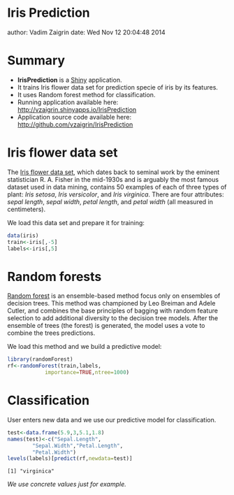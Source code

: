 Iris Prediction
========================================================
author: Vadim Zaigrin
date: Wed Nov 12 20:04:48 2014

Summary
========================================================

* **IrisPrediction** is a [Shiny](http://shiny.rstudio.com) application.
* It trains Iris flower data set for prediction specie of iris by its features.
* It uses Random forest method for classification.
* Running application available here: http://vzaigrin.shinyapps.io/IrisPrediction
* Application source code available here: http://github.com/vzaigrin/IrisPrediction

Iris flower data set
========================================================

The [Iris flower data set](http://en.wikipedia.org/wiki/Iris_flower_data_set), which dates back to seminal work by the eminent statistician R. A. Fisher in the mid-1930s and is arguably the most famous dataset used in data mining, contains 50 examples of each of three types of plant: *Iris setosa*, *Iris versicolor*, and *Iris virginica*. There are four attributes: *sepal length*, *sepal width*, *petal length*, and *petal width* (all measured in centimeters).

We load this data set and prepare it for training:

```r
data(iris)
train<-iris[,-5]
labels<-iris[,5]
```

Random forests
========================================================

[Random forest](http://en.wikipedia.org/wiki/Random_forest) is an ensemble-based method focus only on ensembles of decision trees. This method was championed by Leo Breiman and Adele Cutler, and combines the base principles of bagging with random feature selection to add additional diversity to the decision tree models. After the ensemble of trees (the forest) is generated, the model uses a vote to combine the trees predictions.

We load this method and we build a predictive model:

```r
library(randomForest)
rf<-randomForest(train,labels,
            importance=TRUE,ntree=1000)
```

Classification
========================================================

User enters new data and we use our predictive model for classification.


```r
test<-data.frame(5.9,3,5.1,1.8)
names(test)<-c("Sepal.Length",
        "Sepal.Width","Petal.Length",
        "Petal.Width")
levels(labels)[predict(rf,newdata=test)]
```

```
[1] "virginica"
```

*We use concrete values just for example.*
